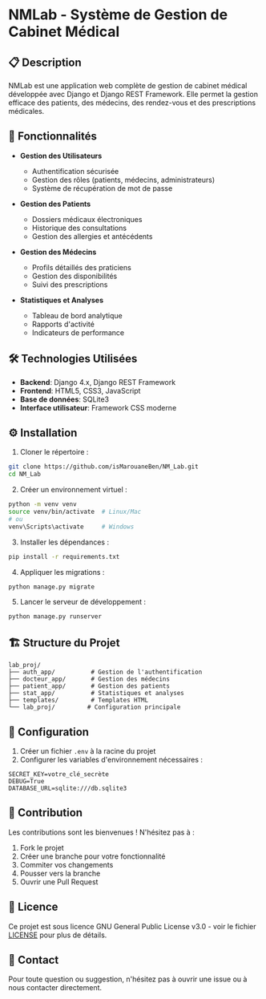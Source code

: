 # NMLab - Système de Gestion de Cabinet Médical

## 📋 Description

NMLab est une application web complète de gestion de cabinet médical développée avec Django et Django REST Framework. Elle permet la gestion efficace des patients, des médecins, des rendez-vous et des prescriptions médicales.

## 🚀 Fonctionnalités

- **Gestion des Utilisateurs**
  - Authentification sécurisée
  - Gestion des rôles (patients, médecins, administrateurs)
  - Système de récupération de mot de passe

- **Gestion des Patients**
  - Dossiers médicaux électroniques
  - Historique des consultations
  - Gestion des allergies et antécédents

- **Gestion des Médecins**
  - Profils détaillés des praticiens
  - Gestion des disponibilités
  - Suivi des prescriptions

- **Statistiques et Analyses**
  - Tableau de bord analytique
  - Rapports d'activité
  - Indicateurs de performance

## 🛠 Technologies Utilisées

- **Backend**: Django 4.x, Django REST Framework
- **Frontend**: HTML5, CSS3, JavaScript
- **Base de données**: SQLite3
- **Interface utilisateur**: Framework CSS moderne

## ⚙️ Installation

1. Cloner le répertoire :
```bash
git clone https://github.com/isMarouaneBen/NM_Lab.git
cd NM_Lab
```

2. Créer un environnement virtuel :
```bash
python -m venv venv
source venv/bin/activate  # Linux/Mac
# ou
venv\Scripts\activate     # Windows
```

3. Installer les dépendances :
```bash
pip install -r requirements.txt
```

4. Appliquer les migrations :
```bash
python manage.py migrate
```

5. Lancer le serveur de développement :
```bash
python manage.py runserver
```

## 🏗 Structure du Projet

```
lab_proj/
├── auth_app/          # Gestion de l'authentification
├── docteur_app/       # Gestion des médecins
├── patient_app/       # Gestion des patients
├── stat_app/          # Statistiques et analyses
├── templates/         # Templates HTML
└── lab_proj/         # Configuration principale
```

## 🔐 Configuration

1. Créer un fichier `.env` à la racine du projet
2. Configurer les variables d'environnement nécessaires :
```
SECRET_KEY=votre_clé_secrète
DEBUG=True
DATABASE_URL=sqlite:///db.sqlite3
```

## 👥 Contribution

Les contributions sont les bienvenues ! N'hésitez pas à :

1. Fork le projet
2. Créer une branche pour votre fonctionnalité
3. Commiter vos changements
4. Pousser vers la branche
5. Ouvrir une Pull Request

## 📝 Licence

Ce projet est sous licence GNU General Public License v3.0 - voir le fichier [LICENSE](LICENSE) pour plus de détails.

## 📧 Contact

Pour toute question ou suggestion, n'hésitez pas à ouvrir une issue ou à nous contacter directement.

